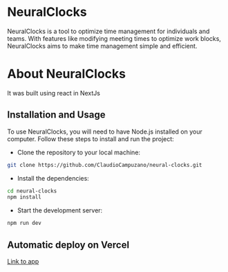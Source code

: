 # NeuralClocks
NeuralClocks is a tool to optimize time management for individuals and teams. With features like modifying meeting times to optimize work blocks, NeuralClocks aims to make time management simple and efficient.

# About NeuralClocks
It was built using react in NextJs

## Installation and Usage
To use NeuralClocks, you will need to have Node.js installed on your computer. Follow these steps to install and run the project:

- Clone the repository to your local machine:
```bash
git clone https://github.com/ClaudioCampuzano/neural-clocks.git
```
- Install the dependencies:
```bash
cd neural-clocks
npm install
```
- Start the development server:
```bash
npm run dev
```
## Automatic deploy on Vercel

[Link to app](https://neural-clocks.vercel.app/)

